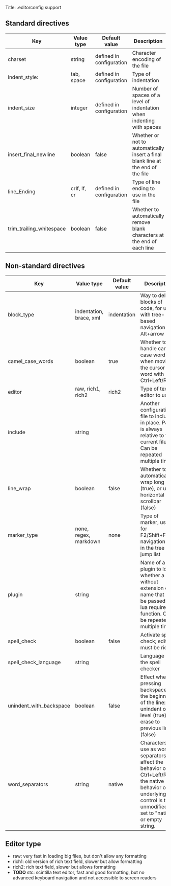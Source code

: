 Title: .editorconfig support

## Standard directives

Key | Value type | Default value | Description
-----|-----|-----|-----
charset | string | defined in configuration | Character encoding of the file
indent_style: | tab, space | defined in configuration | Type of indentation
indent_size | integer | defined in configuration  | Number of spaces of a level of indentation when indenting with spaces
insert_final_newline | boolean | false | Whether or not to automatically insert a final blank line at the end of the file
line_Ending | crlf, lf, cr | defined in configuration  | Type of line ending to use in the file
trim_trailing_whitespace | boolean | false | Whether to automatically remove blank characters at the end of each line

## Non-standard directives

Key | Value type | Default value | Description
-----|-----|-----|-----
block_type | indentation, brace, xml | indentation | Way to delimit blocks of code, for use with tree-based navigation with Alt+arrow keys
camel_case_words | boolean | true | Whether to handle camel case words when moving the cursor by word with Ctrl+Left/Right
editor | raw, rich1, rich2 | rich2 | Type of text editor to use
include | string | | Another configuration file to include in place. Path is always relative to the current file. Can be repeated multiple times.
line_wrap | boolean | false | Whether to automatically wrap long lines (true), or use horizontal scrollbar (false)
marker_type | none, regex, markdown | none | Type of marker, used for F2/Shift+F2 navigation and in the tree jump list
plugin | string | | Name of a plugin to load, whether a DLL without extension or a name that will be passed to lua require() function. Can be repeated multiple times.
spell_check | boolean | false | Activate spell check; editor must be rich2
spell_check_language | string | | Language of the spell checker
unindent_with_backspace | boolean | false | Effect when pressing backspace at the beginning of the line: unindent one level (true) or erase to previous line (false)
word_separators | string | native | Characters to use as word separators, affect the behavior of Ctrl+Left/Right; the native behavior of the underlying control is taken unmodified if set to "native" or empty string.


## Editor type
- raw: very fast in loading big files, but don't allow any formatting
- rich1: old version of rich text field, slower but allow formatting
- rich2: rich text field, slower but allows formatting
- **TODO** stc: scintilla text editor, fast and good formatting, but no advanced keyboard navigation and not accessible to screen readers



